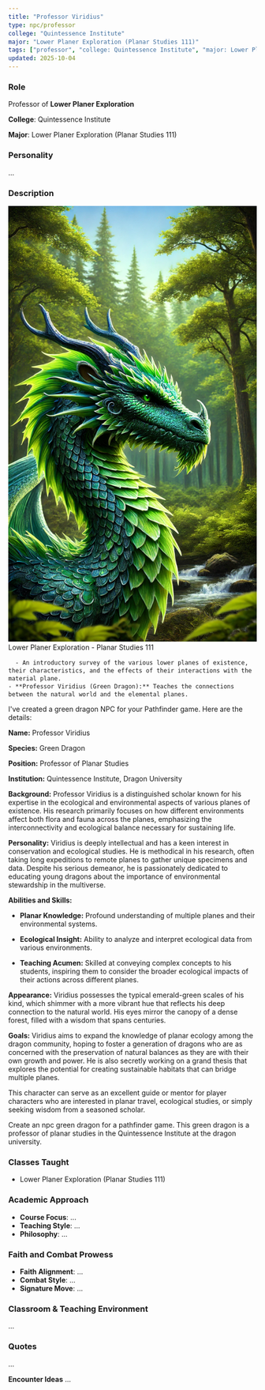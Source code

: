 ```yaml
---
title: "Professor Viridius"
type: npc/professor
college: "Quintessence Institute"
major: "Lower Planer Exploration (Planar Studies 111)"
tags: ["professor", "college: Quintessence Institute", "major: Lower Planer Exploration (Planar Studies 111)"]
updated: 2025-10-04
---
```


### Role

Professor of **Lower Planer Exploration**

**College**: Quintessence Institute

**Major**: Lower Planer Exploration (Planar Studies 111)


### Personality
...

### Description
![AB77B942-31F8-43ED-8F73-53B549B78CA5](assets/images/AB77B942-31F8-43ED-8F73-53B549B78CA5.webp)
Lower Planer Exploration - Planar Studies 111

      - An introductory survey of the various lower planes of existence, their characteristics, and the effects of their interactions with the material plane.
    - **Professor Viridius (Green Dragon):** Teaches the connections between the natural world and the elemental planes.

I've created a green dragon NPC for your Pathfinder game. Here are the details:

**Name:** Professor Viridius

**Species:** Green Dragon

**Position:** Professor of Planar Studies

**Institution:** Quintessence Institute, Dragon University

**Background:**
Professor Viridius is a distinguished scholar known for his expertise in the ecological and environmental aspects of various planes of existence. His research primarily focuses on how different environments affect both flora and fauna across the planes, emphasizing the interconnectivity and ecological balance necessary for sustaining life.

**Personality:**
Viridius is deeply intellectual and has a keen interest in conservation and ecological studies. He is methodical in his research, often taking long expeditions to remote planes to gather unique specimens and data. Despite his serious demeanor, he is passionately dedicated to educating young dragons about the importance of environmental stewardship in the multiverse.

**Abilities and Skills:**

- **Planar Knowledge:** Profound understanding of multiple planes and their environmental systems.

- **Ecological Insight:** Ability to analyze and interpret ecological data from various environments.

- **Teaching Acumen:** Skilled at conveying complex concepts to his students, inspiring them to consider the broader ecological impacts of their actions across different planes.

**Appearance:**
Viridius possesses the typical emerald-green scales of his kind, which shimmer with a more vibrant hue that reflects his deep connection to the natural world. His eyes mirror the canopy of a dense forest, filled with a wisdom that spans centuries.

**Goals:**
Viridius aims to expand the knowledge of planar ecology among the dragon community, hoping to foster a generation of dragons who are as concerned with the preservation of natural balances as they are with their own growth and power. He is also secretly working on a grand thesis that explores the potential for creating sustainable habitats that can bridge multiple planes.

This character can serve as an excellent guide or mentor for player characters who are interested in planar travel, ecological studies, or simply seeking wisdom from a seasoned scholar.

Create an npc green dragon for a pathfinder game. This green dragon is a professor of planar studies in the Quintessence Institute at the dragon university.

### Classes Taught
- Lower Planer Exploration (Planar Studies 111)

### Academic Approach
- **Course Focus**: ...
- **Teaching Style**: ...
- **Philosophy**: ...

### Faith and Combat Prowess
- **Faith Alignment**: ...
- **Combat Style**: ...
- **Signature Move**: ...

### Classroom & Teaching Environment
...

### Quotes
...

**Encounter Ideas**
...
